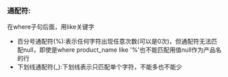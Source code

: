 ### 通配符:
在where子句后面，用like关键字
* 百分号通配符(%):表示任何字符出现任意次数(可以是0次)，但通配符无法匹配null，即使是where product_name like '%'也不能匹配用值null作为产品名的行
* 下划线通配符(_):下划线表示只匹配单个字符，不能多也不能少